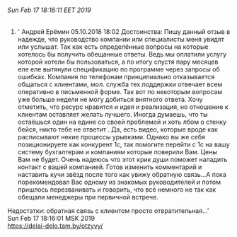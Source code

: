 ###### Sun Feb 17 18:16:11 EET 2019

1. ' Андрей Ерёмин 05.10.2018 18:02
  Достоинства: Пишу данный отзыв в надежде, что руководство компании или специалисты меня увидят или услышат. Так как есть определённые вопросы на которые хотелось бы получить обещанные ответы. Ведь мы оплатили услугу которой хотели бы пользоваться, а по итогу спустя пару месяцев еле еле вытянули спецификацию по программе через запросы об ошибках. Компания по телефонам принципиально отказывается общаться с клиентами, мол. служба тех.поддержки отвечает всем оперативно в письменной форме. Так вот по некоторым вопросам уже больше недели не могу добиться внятного ответа. Хочу отметить, что ресурс нравится и идея и реализация, но отношение к клиентам оставляет желать лучшего. Иногда думаешь, что ты остаёшься один на едине со своей проблемой и хоть лбом о стенку бейся, никто тебе не ответит . Да, есть видео, которые вроде как расписывают некие процессы урывками. Однако вы же себя позиционируете как конкурент 1с, так помогите перейти с 1с на вашу систему бухгалтерам и компаниям которые поверили Вам. Цены Вам не будет. Очень надеюсь что этот крик души поможет наладить контакт с вашей компанией. Готов изменить комментарий и наставить кучи звёзд после того как увижу обратную связь...А пока порекомендовал Вас одному из знакомых руководителей и потом пришлось перезванивать и говорить, что всё немного не так как обещали менеджеры при первичной встрече.


  Недостатки: обратная связь с клиентом просто отвратительная...'  
    Sun Feb 17 18:16:01 MSK 2019  
    https://delai-delo.tam.by/otzyvy/  

